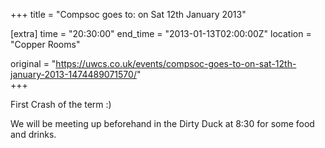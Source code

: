 +++
title = "Compsoc goes to: on Sat 12th January 2013"

[extra]
time = "20:30:00"
end_time = "2013-01-13T02:00:00Z"
location = "Copper Rooms"

original = "https://uwcs.co.uk/events/compsoc-goes-to-on-sat-12th-january-2013-1474489071570/"    
+++

First Crash of the term :)

We will be meeting up beforehand in the Dirty Duck at 8:30 for some food and drinks.

